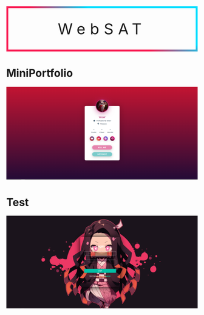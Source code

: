 <!DOCTYPE html>
<html lang="en">
<head>
    <style type="text/css">
  .gradient-border {
  padding: 30px;
  letter-spacing: 0.3em;
  border: 5px solid;
  border-image: linear-gradient(20deg, #f92056 46%, #00deff 65%);
  border-image-slice: 1;
  text-align:center;
  font-size:40px;

}
}
    </style>
</head>
<body>
   <p class="gradient-border">WebSAT</p>


</body>
</html>
    
<h1>MiniPortfolio</h1>
<img src="MiniPortfolio/15.png">

<h1>Test</h1>
<img src="Test/15.png">
